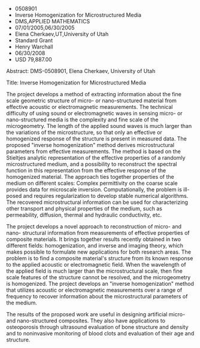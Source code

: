
* 0508901
* Inverse Homogenization for Microstructured Media
* DMS,APPLIED MATHEMATICS
* 07/01/2005,06/30/2005
* Elena Cherkaev,UT,University of Utah
* Standard Grant
* Henry Warchall
* 06/30/2008
* USD 79,887.00

Abstract: DMS-0508901, Elena Cherkaev, University of Utah

Title: Inverse Homogenization for Microstructured Media

The project develops a method of extracting information about the fine scale
geometric structure of micro- or nano-structured material from effective
acoustic or electromagnetic measurements. The technical difficulty of using
sound or electromagnetic waves in sensing micro- or nano-structured media is the
complexity and fine scale of the microgeometry. The length of the applied sound
waves is much larger than the variations of the microstructure, so that only an
effective or homogenized response of the structure is present in measured data.
The proposed "inverse homogenization" method derives microstructural parameters
from effective measurements. The method is based on the Stieltjes analytic
representation of the effective properties of a randomly microstructured medium,
and a possibility to reconstruct the spectral function in this representation
from the effective response of the homogenized material. The approach ties
together properties of the medium on different scales: Complex permittivity on
the coarse scale provides data for microscale inversion. Computationally, the
problem is ill-posed and requires regularization to develop stable numerical
algorithms. The recovered microstructural information can be used for
characterizing other transport and physical properties of the medium, such as
permeability, diffusion, thermal and hydraulic conductivity, etc.

The project develops a novel approach to reconstruction of micro- and nano-
structural information from measurements of effective properties of composite
materials. It brings together results recently obtained in two different fields:
homogenization, and inverse and imaging theory, which makes possible to
formulate new applications for both research areas. The problem is to find a
composite material's structure from its known response to the applied acoustic
or electromagnetic field. When the wavelength of the applied field is much
larger than the microstructural scale, then fine scale features of the structure
cannot be resolved, and the microgeometry is homogenized. The project develops
an "inverse homogenization" method that utilizes acoustic or electromagnetic
measurements over a range of frequency to recover information about the
microstructural parameters of the medium.

The results of the proposed work are useful in designing artificial micro- and
nano-structured composites. They also have applications to osteoporosis through
ultrasound evaluation of bone structure and density and to noninvasive
monitoring of blood clots and evaluation of their age and structure.
